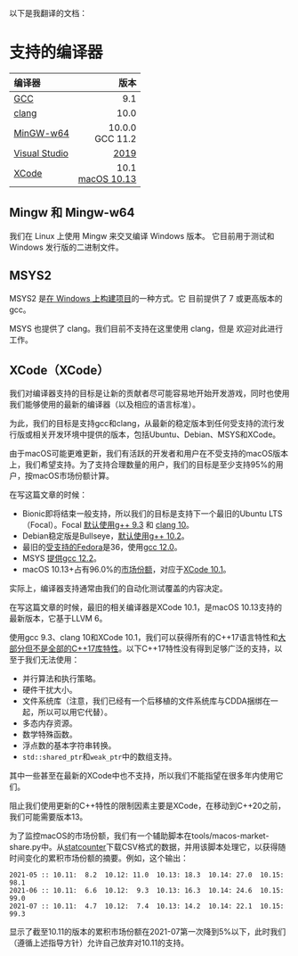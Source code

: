 以下是我翻译的文档：

# 支持的编译器

| 编译器 | 版本 |
| :--- | ---: |
| [GCC](https://gcc.gnu.org) | 9.1 |
| [clang](https://clang.llvm.org) | 10.0 |
| [MinGW-w64](https://www.mingw-w64.org) | 10.0.0 <br/> GCC 11.2 |
| [Visual Studio](https://visualstudio.microsoft.com/) | [2019](COMPILING-VS-VCPKG.md) |
| [XCode](https://developer.apple.com/xcode) | 10.1 <br/> [macOS 10.13](https://en.wikipedia.org/wiki/MacOS_High_Sierra) |

## Mingw 和 Mingw-w64

我们在 Linux 上使用 Mingw 来交叉编译 Windows 版本。
它目前用于测试和 Windows 发行版的二进制文件。

## MSYS2

MSYS2 是[在 Windows 上构建项目](COMPILING-MSYS.md)的一种方式。它
目前提供了 7 或更高版本的 gcc。

MSYS 也提供了 clang。我们目前不支持在这里使用 clang，但是
欢迎对此进行工作。

## XCode（XCode）

我们对编译器支持的目标是让新的贡献者尽可能容易地开始开发游戏，同时也使用我们能够使用的最新的编译器（以及相应的语言标准）。

为此，我们的目标是支持gcc和clang，从最新的稳定版本到任何受支持的流行发行版或相关开发环境中提供的版本，包括Ubuntu、Debian、MSYS和XCode。

由于macOS可能更难更新，我们有活跃的开发者和用户在不受支持的macOS版本上，我们希望支持。为了支持合理数量的用户，我们的目标是至少支持95%的用户，按macOS市场份额计算。

在写这篇文章的时候：
* Bionic即将结束一般支持，所以我们的目标是支持下一个最旧的Ubuntu LTS（Focal）。Focal [默认使用g++ 9.3](https://packages.ubuntu.com/focal/g++) 和 [clang 10](https://packages.ubuntu.com/focal/clang)。
* Debian稳定版是Bullseye，[默认使用g++ 10.2](https://packages.debian.org/bullseye/g++)。
* 最旧的[受支持的Fedora](https://fedoraproject.org/wiki/Releases)是36，使用[gcc 12.0](https://fedora.pkgs.org/36/fedora-x86_64/gcc-12.0.1-0.16.fc36.x86_64.rpm.html)。
* MSYS [提供gcc 12.2](https://packages.msys2.org/base)。
* macOS 10.13+占有96.0%的[市场份额](https://gs.statcounter.com/os-version-market-share/macos/desktop/worldwide)，对应于[XCode 10.1](https://xcodereleases.com/)。

实际上，编译器支持通常由我们的自动化测试覆盖的内容决定。

在写这篇文章的时候，最旧的相关编译器是XCode 10.1，是macOS 10.13支持的最新版本，它基于LLVM 6。

使用gcc 9.3、clang 10和XCode 10.1，我们可以获得所有的C++17语言特性和[大部分但不是全部的C++17库特性](https://en.cppreference.com/w/cpp/compiler_support/17)。以下C++17特性没有得到足够广泛的支持，以至于我们无法使用：

* 并行算法和执行策略。
* 硬件干扰大小。
* 文件系统库（注意，我们已经有一个后移植的文件系统库与CDDA捆绑在一起，所以可以用它代替）。
* 多态内存资源。
* 数学特殊函数。
* 浮点数的基本字符串转换。
* `std::shared_ptr`和`weak_ptr`中的数组支持。

其中一些甚至在最新的XCode中也不支持，所以我们不能指望在很多年内使用它们。

阻止我们使用更新的C++特性的限制因素主要是XCode，在移动到C++20之前，我们可能需要版本13。

为了监控macOS的市场份额，我们有一个辅助脚本在tools/macos-market-share.py中。从[statcounter](https://gs.statcounter.com/os-version-market-share/macos/desktop/worldwide)下载CSV格式的数据，并用该脚本处理它，以获得随时间变化的累积市场份额的摘要。例如，这个输出：
```
2021-05 :: 10.11:  8.2  10.12: 11.0  10.13: 18.3  10.14: 27.0  10.15: 98.1
2021-06 :: 10.11:  6.6  10.12:  9.3  10.13: 16.3  10.14: 24.6  10.15: 99.0
2021-07 :: 10.11:  4.7  10.12:  7.4  10.13: 14.2  10.14: 22.1  10.15: 99.3
```

显示了截至10.11的版本的累积市场份额在2021-07第一次降到5%以下，此时我们（遵循上述指导方针）允许自己放弃对10.11的支持。
